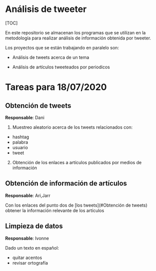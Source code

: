 # Análisis de tweeter

[TOC]

En este repositorio se almacenan los programas que se utilizan en la metodología para realizar análisis de información obtenida por tweeter.

Los proyectos que se están trabajando en paralelo son:

- Análisis de tweets acerca de un tema

- Análisis de artículos tweeteados por periodicos

# Tareas para 18/07/2020

## Obtención de tweets

**Responsable**: Dani

1. Muestreo aleatorio acerca de los tweets relacionados con:

- hashtag
- palabra
- usuario
- tweet

2. Obtención de los enlaces a artículos publicados por medios de información

## Obtención de información de artículos

**Responsable**: Ari,Jarr

Con los enlaces del punto dos de [los tweets](#Obtención de tweets) obtener la información relevante de los artículos

## Limpieza de datos

**Responsable**: Ivonne

Dado un texto en español:

- quitar acentos
- revisar ortografía